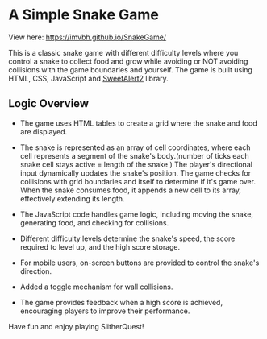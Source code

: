 # A Simple Snake Game

View here: https://imvbh.github.io/SnakeGame/

This is a classic snake game with different difficulty levels where you control a snake to collect food and grow while avoiding or NOT avoiding collisions with the game boundaries and yourself. The game is built using HTML, CSS, JavaScript and [SweetAlert2](https://sweetalert2.github.io/) library.


## Logic Overview

- The game uses HTML tables to create a grid where the snake and food are displayed.

- The snake is represented as an array of cell coordinates, where each cell represents a segment of the snake's body.(number of ticks each snake cell stays active = length of the snake ) The player's directional input dynamically updates the snake's position. The game checks for collisions with grid boundaries and itself to determine if it's game over. When the snake consumes food, it appends a new cell to its array, effectively extending its length. 

- The JavaScript code handles game logic, including moving the snake, generating food, and checking for collisions.

- Different difficulty levels determine the snake's speed, the score required to level up, and the high score storage.

- For mobile users, on-screen buttons are provided to control the snake's direction.

- Added a toggle mechanism for wall collisions.

- The game provides feedback when a high score is achieved, encouraging players to improve their performance.

Have fun and enjoy playing SlitherQuest!
